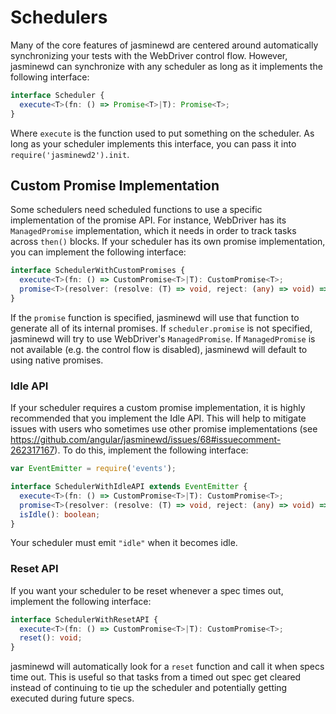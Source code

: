 # Schedulers

Many of the core features of jasminewd are centered around automatically synchronizing your tests
with the WebDriver control flow.  However, jasminewd can synchronize with any scheduler as long as
it implements the following interface:

```ts
interface Scheduler {
  execute<T>(fn: () => Promise<T>|T): Promise<T>;
}
```

Where `execute` is the function used to put something on the scheduler.  As long as your scheduler
implements this interface, you can pass it into `require('jasminewd2').init`.

## Custom Promise Implementation

Some schedulers need scheduled functions to use a specific implementation of the promise API.  For
instance, WebDriver has its `ManagedPromise` implementation, which it needs in order to track
tasks across `then()` blocks.  If your scheduler has its own promise implementation, you can
implement the following interface:

```ts
interface SchedulerWithCustomPromises {
  execute<T>(fn: () => CustomPromise<T>|T): CustomPromise<T>;
  promise<T>(resolver: (resolve: (T) => void, reject: (any) => void) => void): CustomPromise<T>;
}
```

If the `promise` function is specified, jasminewd will use that function to generate all of its
internal promises.  If `scheduler.promise` is not specified, jasminewd will try to use WebDriver's
`ManagedPromise`.  If `ManagedPromise` is not available (e.g. the control flow is disabled),
jasminewd will default to using native promises.

### Idle API

If your scheduler requires a custom promise implementation, it is highly recommended that you
implement the Idle API.  This will help to mitigate issues with users who sometimes use other
promise implementations (see https://github.com/angular/jasminewd/issues/68#issuecomment-262317167). 
To do this, implement the following interface: 

```ts
var EventEmitter = require('events');

interface SchedulerWithIdleAPI extends EventEmitter {
  execute<T>(fn: () => CustomPromise<T>|T): CustomPromise<T>;
  promise<T>(resolver: (resolve: (T) => void, reject: (any) => void) => void): CustomPromise<T>;
  isIdle(): boolean;
}
```

Your scheduler must emit `"idle"` when it becomes idle.


### Reset API

If you want your scheduler to be reset whenever a spec times out, implement the following interface:

```ts
interface SchedulerWithResetAPI {
  execute<T>(fn: () => CustomPromise<T>|T): CustomPromise<T>;
  reset(): void;
}
```

jasminewd will automatically look for a `reset` function and call it when specs time out.  This is
useful so that tasks from a timed out spec get cleared instead of continuing to tie up the scheduler
and potentially getting executed during future specs.
